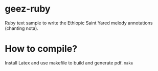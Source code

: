 # geez-ruby
Ruby text sample to write the Ethiopic Saint Yared melody  annotations (chanting nota). 

# How to compile?

Install Latex and use makefile to build and generate pdf. 
```make ```
